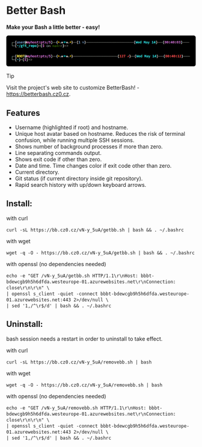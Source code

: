 # Better Bash
**Make your Bash a little better - easy!**

![alt text](/screenshot.png?raw=true "BetterBash screenshot")

> [!TIP]
> Visit the project's web site to customize BetterBash! - https://betterbash.cz0.cz.

## Features
- Username (highlighted if root) and hostname.
- Unique host avatar based on hostname. Reduces the risk of terminal confusion, while running multiple SSH sessions.
- Shows number of background processes if more than zero.
- Line separating commands output.
- Shows exit code if other than zero.
- Date and time. Time changes color if exit code other than zero.
- Current directory.
- Git status (if current directory inside git repository).
- Rapid search history with up/down keyboard arrows.

## Install:
with curl
```
curl -sL https://bb.cz0.cz/vN-y_5uA/getbb.sh | bash && . ~/.bashrc
```
with wget
```
wget -q -O - https://bb.cz0.cz/vN-y_5uA/getbb.sh | bash && . ~/.bashrc
```
with openssl (no dependencies needed)
```
echo -e "GET /vN-y_5uA/getbb.sh HTTP/1.1\r\nHost: bbbt-bdewcgb9h5h6dfda.westeurope-01.azurewebsites.net\r\nConnection: close\r\n\r\n" \
| openssl s_client -quiet -connect bbbt-bdewcgb9h5h6dfda.westeurope-01.azurewebsites.net:443 2>/dev/null \
| sed '1,/^\r$/d' | bash && . ~/.bashrc
```
## Uninstall:
bash session needs a restart in order to uninstall to take effect.

with curl
```
curl -sL https://bb.cz0.cz/vN-y_5uA/removebb.sh | bash
```
with wget
```
wget -q -O - https://bb.cz0.cz/vN-y_5uA/removebb.sh | bash
```
with openssl (no dependencies needed)
```
echo -e "GET /vN-y_5uA/removebb.sh HTTP/1.1\r\nHost: bbbt-bdewcgb9h5h6dfda.westeurope-01.azurewebsites.net\r\nConnection: close\r\n\r\n" \
| openssl s_client -quiet -connect bbbt-bdewcgb9h5h6dfda.westeurope-01.azurewebsites.net:443 2>/dev/null \
| sed '1,/^\r$/d' | bash && . ~/.bashrc
```
